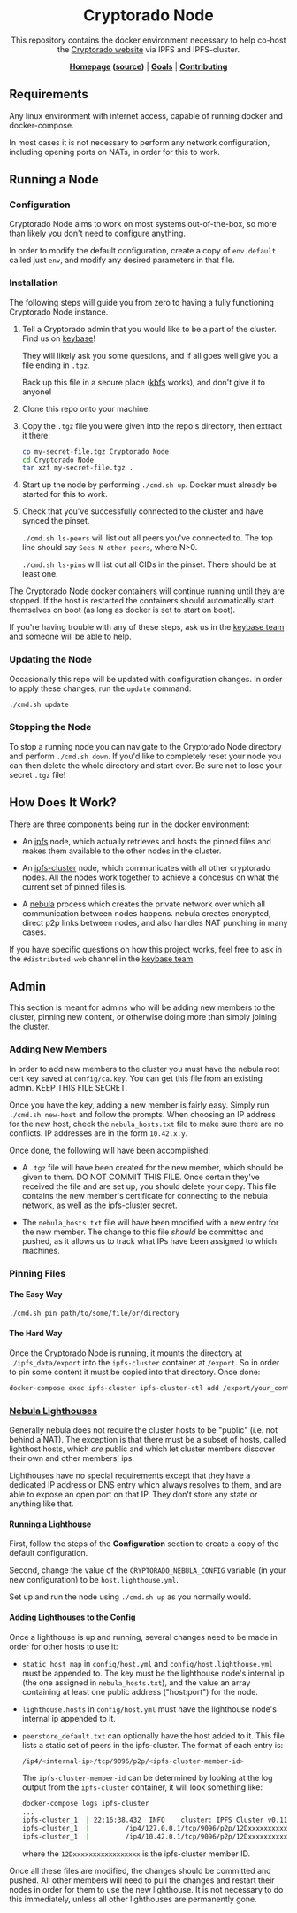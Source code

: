 <div align="center">
  
# Cryptorado Node

This repository contains the docker environment necessary to help co-host the [Cryptorado website](hhtps://cryptorado.org) via IPFS and IPFS-cluster.

**[Homepage](https://cryptorado.org) ([source](https://github.com/cryptorado-Community/cryptorado-html))** | **[Goals](GOALS.md)** | **[Contributing](CONTRIBUTING.md)**

</div>

## Requirements

Any linux environment with internet access, capable of running docker and docker-compose.

In most cases it is not necessary to perform any network configuration,
including opening ports on NATs, in order for this to work.

## Running a Node

### Configuration

Cryptorado Node aims to work on most systems out-of-the-box, so more than likely you don't need to configure anything.

In order to modify the default configuration, create a copy of `env.default` called just `env`, and modify any desired parameters in that file.

### Installation

The following steps will guide you from zero to having a fully functioning Cryptorado Node instance.

1. Tell a Cryptorado admin that you would like to be a part of the cluster.
   Find us on [keybase](https://keybase.io/team/cryptorado)!

   They will likely ask you some questions, and if all goes well give you a file ending in `.tgz`.

   Back up this file in a secure place ([kbfs](https://keybase.io/docs/kbfs) works), and don't give it to anyone!

2. Clone this repo onto your machine.

3. Copy the `.tgz` file you were given into the repo's directory, then extract it there:

   ```sh
   cp my-secret-file.tgz Cryptorado Node
   cd Cryptorado Node
   tar xzf my-secret-file.tgz .
   ```

4. Start up the node by performing `./cmd.sh up`. Docker must already be started for this to work.

5. Check that you've successfully connected to the cluster and have synced the pinset.

   `./cmd.sh ls-peers` will list out all peers you've connected to. The top
   line should say `Sees N other peers`, where N>0.

   `./cmd.sh ls-pins` will list out all CIDs in the pinset. There should be at
   least one.

The Cryptorado Node docker containers will continue running until they are stopped.
If the host is restarted the containers should automatically start themselves on boot (as long as docker is set to start on boot).

If you're having trouble with any of these steps, ask us in the [keybase team](https://keybase.io/team/cryptorado) and someone will be able to help.

### Updating the Node

Occasionally this repo will be updated with configuration changes.
In order to apply these changes, run the `update` command:

```sh
./cmd.sh update
```

### Stopping the Node

To stop a running node you can navigate to the Cryptorado Node directory and
perform `./cmd.sh down`. If you'd like to completely reset your node you
can then delete the whole directory and start over. Be sure not to lose your
secret `.tgz` file!

## How Does It Work?

There are three components being run in the docker environment:

- An [ipfs](https://ipfs.io/) node, which actually retrieves and hosts the
  pinned files and makes them available to the other nodes in the cluster.

- An [ipfs-cluster](https://cluster.ipfs.io/) node, which communicates with all
  other cryptorado nodes. All the nodes work together to achieve a concesus on
  what the current set of pinned files is.

- A [nebula](https://github.com/slackhq/nebula) process which creates the
  private network over which all communication between nodes happens. nebula
  creates encrypted, direct p2p links between nodes, and also handles NAT
  punching in many cases.

If you have specific questions on how this project works, feel free to ask
in the `#distributed-web` channel in the [keybase team](https://keybase.io/team/cryptorado).

## Admin

This section is meant for admins who will be adding new members to the cluster,
pinning new content, or otherwise doing more than simply joining the cluster.

### Adding New Members

In order to add new members to the cluster you must have the nebula root cert
key saved at `config/ca.key`. You can get this file from an existing admin. KEEP
THIS FILE SECRET.

Once you have the key, adding a new member is fairly easy. Simply run `./cmd.sh new-host` and follow the prompts. When choosing an IP address for the new host,
check the `nebula_hosts.txt` file to make sure there are no conflicts. IP
addresses are in the form `10.42.x.y`.

Once done, the following will have been accomplished:

- A `.tgz` file will have been created for the new member, which should be given
  to them. DO NOT COMMIT THIS FILE. Once certain they've received the file and
  are set up, you should delete your copy. This file contains the new member's
  certificate for connecting to the nebula network, as well as the ipfs-cluster
  secret.

- The `nebula_hosts.txt` file will have been modified with a new entry for the
  new member. The change to this file _should_ be committed and pushed, as it
  allows us to track what IPs have been assigned to which machines.

### Pinning Files

#### The Easy Way

```sh
./cmd.sh pin path/to/some/file/or/directory
```

#### The Hard Way

Once the Cryptorado Node is running, it mounts the directory at `./ipfs_data/export` into the `ipfs-cluster` container at `/export`. So in order to pin some content it must be copied into that directory.
Once done:

```sh
docker-compose exec ipfs-cluster ipfs-cluster-ctl add /export/your_content
```

### [Nebula Lighthouses](https://www.defined.net/nebula/quick-start/)

Generally nebula does not require the cluster hosts to be "public" (i.e. not behind a NAT).
The exception is that there must be a subset of hosts, called lighthost hosts, which _are_ public and which let cluster members discover their own and other members' ips.

Lighthouses have no special requirements except that they have a dedicated IP address or DNS entry which always resolves to them, and are able to expose an open port on that IP.
They don't store any state or anything like that.

#### Running a Lighthouse

First, follow the steps of the **Configuration** section to create a copy of the default configuration.

Second, change the value of the `CRYPTORADO_NEBULA_CONFIG` variable (in your new configuration) to be `host.lighthouse.yml`.

Set up and run the node using `./cmd.sh up` as you normally would.

#### Adding Lighthouses to the Config

Once a lighthouse is up and running, several changes need to be made in order for other hosts to use it:

- `static_host_map` in `config/host.yml` and `config/host.lighthouse.yml` must be appended to.
  The key must be the lighthouse node's internal ip (the one assigned in `nebula_hosts.txt`), and the value an array containing at least one public address ("host:port") for the node.

- `lighthouse.hosts` in `config/host.yml` must have the lighthouse node's internal ip appended to it.

- `peerstore_default.txt` can optionally have the host added to it.
  This file lists a static set of peers in the ipfs-cluster. The format of each entry is:

  ```sh
  /ip4/<internal-ip>/tcp/9096/p2p/<ipfs-cluster-member-id>
  ```

  The `ipfs-cluster-member-id` can be determined by looking at the log output from the `ipfs-cluster` container, it will look something like:

  ```sh
  docker-compose logs ipfs-cluster
  ...
  ipfs-cluster_1  | 22:16:38.432  INFO    cluster: IPFS Cluster v0.11.0+git3c4859c74ca7093bae2a175e1a8f1406d6002e28 listening on:
  ipfs-cluster_1  |         /ip4/127.0.0.1/tcp/9096/p2p/12Dxxxxxxxxxxxxxxxxx
  ipfs-cluster_1  |         /ip4/10.42.0.1/tcp/9096/p2p/12Dxxxxxxxxxxxxxxxxx
  ```

  where the `12Dxxxxxxxxxxxxxxxxx` is the ipfs-cluster member ID.

Once all these files are modified, the changes should be committed and pushed.
All other members will need to pull the changes and restart their nodes in order for them to use the new lighthouse.
It is not necessary to do this immediately, unless all other lighthouses are permanently gone.
